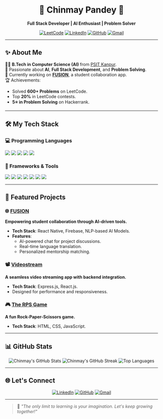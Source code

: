 <h1 align="center">🌟 Chinmay Pandey 🌟</h1>  
<p align="center">  
  <b>Full Stack Developer | AI Enthusiast | Problem Solver</b>  
</p>  
<p align="center">  
    <a href="https://leetcode.com/chinmaypandey62"><img src="https://img.shields.io/badge/-LeetCode-FFA116?style=for-the-badge&logo=leetcode&logoColor=white" alt="LeetCode"></a>
  <a href="https://linkedin.com/in/chinmaypandey62"><img src="https://img.shields.io/badge/-LinkedIn-blue?style=for-the-badge&logo=linkedin&logoColor=white" alt="LinkedIn"></a>  
  <a href="https://github.com/chinmaypandey62"><img src="https://img.shields.io/badge/-GitHub-black?style=for-the-badge&logo=github&logoColor=white" alt="GitHub"></a>  
  <a href="mailto:chinmaypandey62@gmail.com"><img src="https://img.shields.io/badge/-Gmail-red?style=for-the-badge&logo=gmail&logoColor=white" alt="Gmail"></a>  
</p>  

---

## ✨ About Me  

👨‍🎓 **B.Tech in Computer Science (AI)** from [PSIT Kanpur](https://psit.ac.in).  
🌱 Passionate about **AI**, **Full Stack Development**, and **Problem Solving**.  
🚀 Currently working on **[FUSION](https://github.com/chinmaypandey62/FUSION)**, a student collaboration app.  
🏆 Achievements:  
- Solved **600+ Problems** on LeetCode.  
- Top **20%** in LeetCode contests.  
- **5⭐ in Problem Solving** on Hackerrank.  

---

## 🛠️ My Tech Stack  

### 💻 Programming Languages  
<p>  
  <img src="https://img.shields.io/badge/-C++-00599C?style=for-the-badge&logo=c%2B%2B&logoColor=white">  
  <img src="https://img.shields.io/badge/-Python-3776AB?style=for-the-badge&logo=python&logoColor=white">  
  <img src="https://img.shields.io/badge/-Java-007396?style=for-the-badge&logo=java&logoColor=white">  
  <img src="https://img.shields.io/badge/-JavaScript-F7DF1E?style=for-the-badge&logo=javascript&logoColor=black">  
  <img src="https://img.shields.io/badge/-SQL-4479A1?style=for-the-badge&logo=MySQL&logoColor=white">  
</p>  

### 🚀 Frameworks & Tools  
<p>  
  <img src="https://img.shields.io/badge/-React.js-61DAFB?style=for-the-badge&logo=react&logoColor=black">  
  <img src="https://img.shields.io/badge/-Next.js-000000?style=for-the-badge&logo=next.js&logoColor=white">  
  <img src="https://img.shields.io/badge/-Node.js-339933?style=for-the-badge&logo=node.js&logoColor=white">  
  <img src="https://img.shields.io/badge/-Express.js-000000?style=for-the-badge&logo=express&logoColor=white">  
  <img src="https://img.shields.io/badge/-MongoDB-47A248?style=for-the-badge&logo=mongodb&logoColor=white">  
  <img src="https://img.shields.io/badge/-Git-F05032?style=for-the-badge&logo=git&logoColor=white">  
  <img src="https://img.shields.io/badge/-VSCode-007ACC?style=for-the-badge&logo=visual-studio-code&logoColor=white">  
</p>  

---

## 🚀 Featured Projects  

### 🌐 [FUSION](https://github.com/chinmaypandey62/FUSION)  
**Empowering student collaboration through AI-driven tools.**  
- **Tech Stack**: React Native, Firebase, NLP-based AI Models.  
- **Features**:  
  - AI-powered chat for project discussions.  
  - Real-time language translation.  
  - Personalized mentorship matching.  

### 📽️ [Videostream](https://github.com/chinmaypandey62/videostream)  
**A seamless video streaming app with backend integration.**  
- **Tech Stack**: Express.js, React.js.  
- Designed for performance and responsiveness.  

### 🎮 [The RPS Game](https://github.com/chinmaypandey62/rps-game)  
**A fun Rock-Paper-Scissors game.**  
- **Tech Stack**: HTML, CSS, JavaScript.  

---

## 📊 GitHub Stats  

<div align="center">  
  <img src="https://github-readme-stats.vercel.app/api?username=chinmaypandey62&show_icons=true&theme=tokyonight" alt="Chinmay's GitHub Stats" />  
  <img src="https://github-readme-streak-stats.herokuapp.com/?user=chinmaypandey62&theme=tokyonight" alt="Chinmay's GitHub Streak" />  
  <img src="https://github-readme-stats.vercel.app/api/top-langs/?username=chinmaypandey62&layout=compact&theme=tokyonight" alt="Top Languages" />  
</div>  

---

## 🌐 Let's Connect  

<p align="center">  
  <a href="https://linkedin.com/in/chinmaypandey62"><img src="https://img.shields.io/badge/-LinkedIn-blue?style=for-the-badge&logo=linkedin&logoColor=white" alt="LinkedIn"></a>  
  <a href="https://github.com/chinmaypandey62"><img src="https://img.shields.io/badge/-GitHub-black?style=for-the-badge&logo=github&logoColor=white" alt="GitHub"></a>  
  <a href="mailto:chinmaypandey62@gmail.com"><img src="https://img.shields.io/badge/-Gmail-red?style=for-the-badge&logo=gmail&logoColor=white" alt="Gmail"></a>  
</p>  

---

> 🌱 *"The only limit to learning is your imagination. Let's keep growing together!"*  
